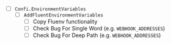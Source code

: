 - [ ] `Confi.EnvironmentVariables` <VERSION>
    - [ ] `AddFluentEnvironmentVariables`
        - [ ] Copy Fluenv functionality
        - [ ] Check Bug For Single Word (e.g. `WEBHOOK_ADDRESSES`)
        - [ ] Check Bug For Deep Path (e.g. `WEBHOOK_ADDRESSES`)